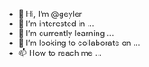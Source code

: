 - 👋 Hi, I’m @geyler
- 👀 I’m interested in ...
- 🌱 I’m currently learning ...
- 💞️ I’m looking to collaborate on ...
- 📫 How to reach me ...

<!---
geyler/geyler is a ✨ special ✨ repository because its `README.md` (this file) appears on your GitHub profile.
You can click the Preview link to take a look at your changes.
--->
